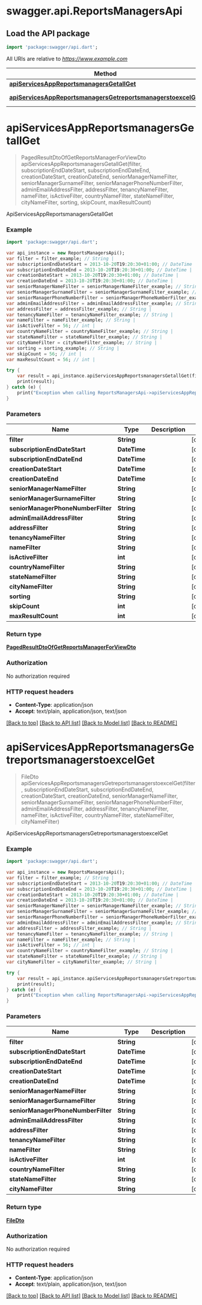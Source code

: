# swagger.api.ReportsManagersApi

## Load the API package
```dart
import 'package:swagger/api.dart';
```

All URIs are relative to *https://www.example.com*

Method | HTTP request | Description
------------- | ------------- | -------------
[**apiServicesAppReportsmanagersGetallGet**](ReportsManagersApi.md#apiServicesAppReportsmanagersGetallGet) | **GET** /api/services/app/ReportsManagers/GetAll | ApiServicesAppReportsmanagersGetallGet
[**apiServicesAppReportsmanagersGetreportsmanagerstoexcelGet**](ReportsManagersApi.md#apiServicesAppReportsmanagersGetreportsmanagerstoexcelGet) | **GET** /api/services/app/ReportsManagers/GetReportsManagersToExcel | ApiServicesAppReportsmanagersGetreportsmanagerstoexcelGet


# **apiServicesAppReportsmanagersGetallGet**
> PagedResultDtoOfGetReportsManagerForViewDto apiServicesAppReportsmanagersGetallGet(filter, subscriptionEndDateStart, subscriptionEndDateEnd, creationDateStart, creationDateEnd, seniorManagerNameFilter, seniorManagerSurnameFilter, seniorManagerPhoneNumberFilter, adminEmailAddressFilter, addressFilter, tenancyNameFilter, nameFilter, isActiveFilter, countryNameFilter, stateNameFilter, cityNameFilter, sorting, skipCount, maxResultCount)

ApiServicesAppReportsmanagersGetallGet



### Example 
```dart
import 'package:swagger/api.dart';

var api_instance = new ReportsManagersApi();
var filter = filter_example; // String | 
var subscriptionEndDateStart = 2013-10-20T19:20:30+01:00; // DateTime | 
var subscriptionEndDateEnd = 2013-10-20T19:20:30+01:00; // DateTime | 
var creationDateStart = 2013-10-20T19:20:30+01:00; // DateTime | 
var creationDateEnd = 2013-10-20T19:20:30+01:00; // DateTime | 
var seniorManagerNameFilter = seniorManagerNameFilter_example; // String | 
var seniorManagerSurnameFilter = seniorManagerSurnameFilter_example; // String | 
var seniorManagerPhoneNumberFilter = seniorManagerPhoneNumberFilter_example; // String | 
var adminEmailAddressFilter = adminEmailAddressFilter_example; // String | 
var addressFilter = addressFilter_example; // String | 
var tenancyNameFilter = tenancyNameFilter_example; // String | 
var nameFilter = nameFilter_example; // String | 
var isActiveFilter = 56; // int | 
var countryNameFilter = countryNameFilter_example; // String | 
var stateNameFilter = stateNameFilter_example; // String | 
var cityNameFilter = cityNameFilter_example; // String | 
var sorting = sorting_example; // String | 
var skipCount = 56; // int | 
var maxResultCount = 56; // int | 

try { 
    var result = api_instance.apiServicesAppReportsmanagersGetallGet(filter, subscriptionEndDateStart, subscriptionEndDateEnd, creationDateStart, creationDateEnd, seniorManagerNameFilter, seniorManagerSurnameFilter, seniorManagerPhoneNumberFilter, adminEmailAddressFilter, addressFilter, tenancyNameFilter, nameFilter, isActiveFilter, countryNameFilter, stateNameFilter, cityNameFilter, sorting, skipCount, maxResultCount);
    print(result);
} catch (e) {
    print("Exception when calling ReportsManagersApi->apiServicesAppReportsmanagersGetallGet: $e\n");
}
```

### Parameters

Name | Type | Description  | Notes
------------- | ------------- | ------------- | -------------
 **filter** | **String**|  | [optional] 
 **subscriptionEndDateStart** | **DateTime**|  | [optional] 
 **subscriptionEndDateEnd** | **DateTime**|  | [optional] 
 **creationDateStart** | **DateTime**|  | [optional] 
 **creationDateEnd** | **DateTime**|  | [optional] 
 **seniorManagerNameFilter** | **String**|  | [optional] 
 **seniorManagerSurnameFilter** | **String**|  | [optional] 
 **seniorManagerPhoneNumberFilter** | **String**|  | [optional] 
 **adminEmailAddressFilter** | **String**|  | [optional] 
 **addressFilter** | **String**|  | [optional] 
 **tenancyNameFilter** | **String**|  | [optional] 
 **nameFilter** | **String**|  | [optional] 
 **isActiveFilter** | **int**|  | [optional] 
 **countryNameFilter** | **String**|  | [optional] 
 **stateNameFilter** | **String**|  | [optional] 
 **cityNameFilter** | **String**|  | [optional] 
 **sorting** | **String**|  | [optional] 
 **skipCount** | **int**|  | [optional] 
 **maxResultCount** | **int**|  | [optional] 

### Return type

[**PagedResultDtoOfGetReportsManagerForViewDto**](PagedResultDtoOfGetReportsManagerForViewDto.md)

### Authorization

No authorization required

### HTTP request headers

 - **Content-Type**: application/json
 - **Accept**: text/plain, application/json, text/json

[[Back to top]](#) [[Back to API list]](../README.md#documentation-for-api-endpoints) [[Back to Model list]](../README.md#documentation-for-models) [[Back to README]](../README.md)

# **apiServicesAppReportsmanagersGetreportsmanagerstoexcelGet**
> FileDto apiServicesAppReportsmanagersGetreportsmanagerstoexcelGet(filter, subscriptionEndDateStart, subscriptionEndDateEnd, creationDateStart, creationDateEnd, seniorManagerNameFilter, seniorManagerSurnameFilter, seniorManagerPhoneNumberFilter, adminEmailAddressFilter, addressFilter, tenancyNameFilter, nameFilter, isActiveFilter, countryNameFilter, stateNameFilter, cityNameFilter)

ApiServicesAppReportsmanagersGetreportsmanagerstoexcelGet



### Example 
```dart
import 'package:swagger/api.dart';

var api_instance = new ReportsManagersApi();
var filter = filter_example; // String | 
var subscriptionEndDateStart = 2013-10-20T19:20:30+01:00; // DateTime | 
var subscriptionEndDateEnd = 2013-10-20T19:20:30+01:00; // DateTime | 
var creationDateStart = 2013-10-20T19:20:30+01:00; // DateTime | 
var creationDateEnd = 2013-10-20T19:20:30+01:00; // DateTime | 
var seniorManagerNameFilter = seniorManagerNameFilter_example; // String | 
var seniorManagerSurnameFilter = seniorManagerSurnameFilter_example; // String | 
var seniorManagerPhoneNumberFilter = seniorManagerPhoneNumberFilter_example; // String | 
var adminEmailAddressFilter = adminEmailAddressFilter_example; // String | 
var addressFilter = addressFilter_example; // String | 
var tenancyNameFilter = tenancyNameFilter_example; // String | 
var nameFilter = nameFilter_example; // String | 
var isActiveFilter = 56; // int | 
var countryNameFilter = countryNameFilter_example; // String | 
var stateNameFilter = stateNameFilter_example; // String | 
var cityNameFilter = cityNameFilter_example; // String | 

try { 
    var result = api_instance.apiServicesAppReportsmanagersGetreportsmanagerstoexcelGet(filter, subscriptionEndDateStart, subscriptionEndDateEnd, creationDateStart, creationDateEnd, seniorManagerNameFilter, seniorManagerSurnameFilter, seniorManagerPhoneNumberFilter, adminEmailAddressFilter, addressFilter, tenancyNameFilter, nameFilter, isActiveFilter, countryNameFilter, stateNameFilter, cityNameFilter);
    print(result);
} catch (e) {
    print("Exception when calling ReportsManagersApi->apiServicesAppReportsmanagersGetreportsmanagerstoexcelGet: $e\n");
}
```

### Parameters

Name | Type | Description  | Notes
------------- | ------------- | ------------- | -------------
 **filter** | **String**|  | [optional] 
 **subscriptionEndDateStart** | **DateTime**|  | [optional] 
 **subscriptionEndDateEnd** | **DateTime**|  | [optional] 
 **creationDateStart** | **DateTime**|  | [optional] 
 **creationDateEnd** | **DateTime**|  | [optional] 
 **seniorManagerNameFilter** | **String**|  | [optional] 
 **seniorManagerSurnameFilter** | **String**|  | [optional] 
 **seniorManagerPhoneNumberFilter** | **String**|  | [optional] 
 **adminEmailAddressFilter** | **String**|  | [optional] 
 **addressFilter** | **String**|  | [optional] 
 **tenancyNameFilter** | **String**|  | [optional] 
 **nameFilter** | **String**|  | [optional] 
 **isActiveFilter** | **int**|  | [optional] 
 **countryNameFilter** | **String**|  | [optional] 
 **stateNameFilter** | **String**|  | [optional] 
 **cityNameFilter** | **String**|  | [optional] 

### Return type

[**FileDto**](FileDto.md)

### Authorization

No authorization required

### HTTP request headers

 - **Content-Type**: application/json
 - **Accept**: text/plain, application/json, text/json

[[Back to top]](#) [[Back to API list]](../README.md#documentation-for-api-endpoints) [[Back to Model list]](../README.md#documentation-for-models) [[Back to README]](../README.md)

